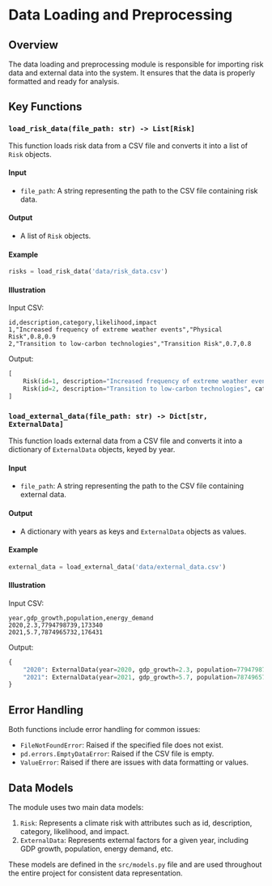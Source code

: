 # Data Loading and Preprocessing

## Overview

The data loading and preprocessing module is responsible for importing risk data and external data into the system. It ensures that the data is properly formatted and ready for analysis.

## Key Functions

### `load_risk_data(file_path: str) -> List[Risk]`

This function loads risk data from a CSV file and converts it into a list of `Risk` objects.

#### Input
- `file_path`: A string representing the path to the CSV file containing risk data.

#### Output
- A list of `Risk` objects.

#### Example

```python
risks = load_risk_data('data/risk_data.csv')
```

#### Illustration

Input CSV:
```
id,description,category,likelihood,impact
1,"Increased frequency of extreme weather events","Physical Risk",0.8,0.9
2,"Transition to low-carbon technologies","Transition Risk",0.7,0.8
```

Output:
```python
[
    Risk(id=1, description="Increased frequency of extreme weather events", category="Physical Risk", likelihood=0.8, impact=0.9, ...),
    Risk(id=2, description="Transition to low-carbon technologies", category="Transition Risk", likelihood=0.7, impact=0.8, ...)
]
```

### `load_external_data(file_path: str) -> Dict[str, ExternalData]`

This function loads external data from a CSV file and converts it into a dictionary of `ExternalData` objects, keyed by year.

#### Input
- `file_path`: A string representing the path to the CSV file containing external data.

#### Output
- A dictionary with years as keys and `ExternalData` objects as values.

#### Example

```python
external_data = load_external_data('data/external_data.csv')
```

#### Illustration

Input CSV:
```
year,gdp_growth,population,energy_demand
2020,2.3,7794798739,173340
2021,5.7,7874965732,176431
```

Output:
```python
{
    "2020": ExternalData(year=2020, gdp_growth=2.3, population=7794798739, energy_demand=173340, ...),
    "2021": ExternalData(year=2021, gdp_growth=5.7, population=7874965732, energy_demand=176431, ...)
}
```

## Error Handling

Both functions include error handling for common issues:

- `FileNotFoundError`: Raised if the specified file does not exist.
- `pd.errors.EmptyDataError`: Raised if the CSV file is empty.
- `ValueError`: Raised if there are issues with data formatting or values.

## Data Models

The module uses two main data models:

1. `Risk`: Represents a climate risk with attributes such as id, description, category, likelihood, and impact.
2. `ExternalData`: Represents external factors for a given year, including GDP growth, population, energy demand, etc.

These models are defined in the `src/models.py` file and are used throughout the entire project for consistent data representation.